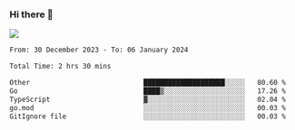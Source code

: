 ### Hi there 👋️

![](https://komarev.com/ghpvc/?username=Loner1024)

<!--START_SECTION:waka-->

```txt
From: 30 December 2023 - To: 06 January 2024

Total Time: 2 hrs 30 mins

Other                            ████████████████████░░░░░   80.60 %
Go                               ████▒░░░░░░░░░░░░░░░░░░░░   17.26 %
TypeScript                       ▓░░░░░░░░░░░░░░░░░░░░░░░░   02.04 %
go.mod                           ░░░░░░░░░░░░░░░░░░░░░░░░░   00.03 %
GitIgnore file                   ░░░░░░░░░░░░░░░░░░░░░░░░░   00.03 %
```

<!--END_SECTION:waka-->



